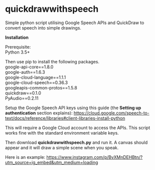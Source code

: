 # quickdrawwithspeech
Simple python script utilising Google Speech APIs and QuickDraw to convert speech into simple drawings.  

**Installation**  

Prerequisite:  
Python 3.5+  

Then use pip to install the following packages.  
google-api-core==1.8.0  
google-auth==1.6.3  
google-cloud-language==1.1.1  
google-cloud-speech==0.36.3  
googleapis-common-protos==1.5.8  
quickdraw==0.1.0  
PyAudio==0.2.11  

Setup the Google Speech API keys using this guide (the **Setting up authentication** section explains):  https://cloud.google.com/speech-to-text/docs/reference/libraries#client-libraries-install-python

This will require a Google Cloud account to access the APIs.  This script works fine with the standard environment variable keys.

Then download **quickdrawwithspeech.py** and run it.  A canvas should appear and it will draw a simple scene when you speak.

Here is an example:  https://www.instagram.com/p/BvXMnDEHBtn/?utm_source=ig_embed&utm_medium=loading
